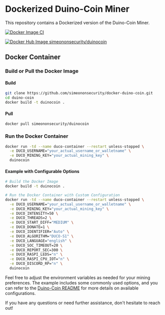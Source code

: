 # Dockerized Duino-Coin Miner

This repository contains a Dockerized version of the Duino-Coin Miner.

[![Docker Image CI](https://github.com/simeononsecurity/docker-duino-coin/actions/workflows/docker-image.yml/badge.svg)](https://github.com/simeononsecurity/docker-duino-coin/actions/workflows/docker-image.yml)

<a href="https://hub.docker.com/r/simeononsecurity/duinocoin" rel="me"><img src="https://img.shields.io/badge/DockerHub-Image-blue" alt="Docker Hub Image simeononsecurity/duinocoin"></a>

## Docker Container

### Build or Pull the Docker Image

#### Build

```bash
git clone https://github.com/simeononsecurity/docker-duino-coin.git
cd duino-coin
docker build -t duinocoin .
```

#### Pull
```
docker pull simeononsecurity/duinocoin
```

### Run the Docker Container

```bash
docker run -td --name duco-container --restart unless-stopped \
  -e DUCO_USERNAME="your_actual_username_or_walletname" \
  -e DUCO_MINING_KEY="your_actual_mining_key" \
  duinocoin
```

#### Example with Configurable Options

```bash
# Build the Docker Image
docker build -t duinocoin .

# Run the Docker Container with Custom Configuration
docker run -td --name duco-container --restart unless-stopped \
  -e DUCO_USERNAME="your_actual_username_or_walletname" \
  -e DUCO_MINING_KEY="your_actual_mining_key" \
  -e DUCO_INTENSITY=50 \
  -e DUCO_THREADS=2 \
  -e DUCO_START_DIFF="MEDIUM" \
  -e DUCO_DONATE=1 \
  -e DUCO_IDENTIFIER="Auto" \
  -e DUCO_ALGORITHM="DUCO-S1" \
  -e DUCO_LANGUAGE="english" \
  -e DUCO_SOC_TIMEOUT=20 \
  -e DUCO_REPORT_SEC=300 \
  -e DUCO_RASPI_LEDS="n" \
  -e DUCO_RASPI_CPU_IOT="n" \
  -e DUCO_DISCORD_RP="n" \
  duinocoin
```

Feel free to adjust the environment variables as needed for your mining preferences. The example includes some commonly used options, and you can refer to the [Duino-Coin README](https://github.com/revoxhere/duino-coin) for more details on available configurations.

If you have any questions or need further assistance, don't hesitate to reach out!
